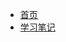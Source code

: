 <!-- docs/_sidebar.md -->
<!-- **<center>RO's Docs</center>** -->
* [首页](#firstpage)
* [学习笔记](/study-notes/)